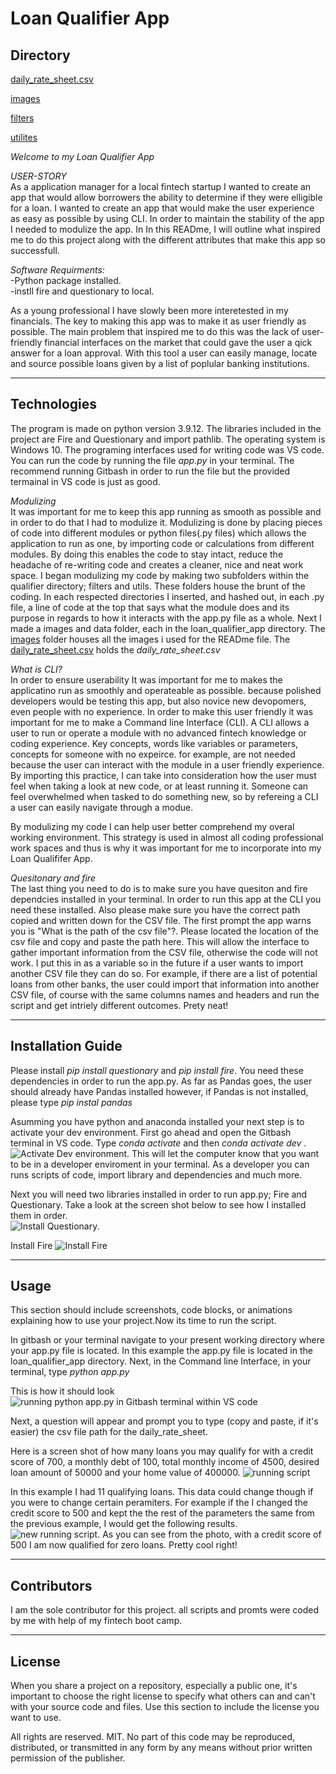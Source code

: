 # Loan Qualifier App

## Directory ##

[daily_rate_sheet.csv](data)

[images](images)

[filters](qualifier/filters)

[utilites](qualifier/utils)


*Welcome to my Loan Qualifier App*

*USER-STORY*\
As a application manager for a local fintech startup I wanted to create an app that would allow borrowers the ability 
to determine if they were elligible for a loan. I wanted to create an app that would make the user experience as easy as possible by using CLI. In order to maintain the stability of the app I needed to modulize the app.  In In this READme, I will outline what inspired me to do this project along with the different attributes that make this app so successfull. 

*Software Requirments:*\
-Python package installed.\
-instll fire and questionary to local.

As a young professional I have slowly been more interetested in my financials. The key to making this app was to make it as user friendly as possible. The main problem that inspired me to do this was the lack of user-friendly financial interfaces on the market that could gave the user a qick answer for a loan approval. With this tool a user can easily manage, locate and source possible loans given by a list of poplular banking institutions. 

---
## Technologies
The program is made on python version 3.9.12. The libraries included in the project are Fire and Questionary and import pathlib. The operating system is Windows 10. The programing interfaces used for writing code was VS code. You can run the code by running the file *app.py* in your terminal. The recommend running Gitbash in order to run the file but the provided termainal in VS code is just as good. 

*Modulizing*\
It was important for me to keep this app running as smooth as possible and in order to do that I had to modulize it.  Modulizing is done by placing pieces of code into different modules or python files(.py files) which allows the application to run as one, by importing code or calculations from different modules.  By doing this enables the code to stay intact, reduce the headache of re-writing code and creates a cleaner, nice and neat work space.  I began modulizing my code by making two subfolders within the qualifier directory; filters and utils. These folders house the brunt of the coding.  In each respected directories I inserted, and hashed out, in each .py file, a line of code at the top that says what the module does and its purpose in regards to how it interacts with the app.py file as a whole. Next I made a images and data folder, each in the loan_qualifier_app directory. The [images](images) folder houses all the images i used for the READme file. The [daily_rate_sheet.csv](data) holds the *daily_rate_sheet.csv*

*What is CLI?*\
In order to ensure userability It was important for me to makes the applicatino run as smoothly and operateable as possible. 
because polished developers would be testing this app, but also novice new devopomers, even people with no experience. In order to make this user friendly it was important for me to make a Command line Interface (CLI). A CLI allows a user to run or operate a module with no advanced fintech knowledge or coding experience.  Key concepts, words like variables or parameters, concepts for someone with no expeirce. for example, are not needed because the user can interact with the module in a user friendly experience. By importing this practice, I can take into consideration how the user must feel when taking a look at new code, or at least running it. Someone can feel overwhelmed when tasked to do something new, so by refereing a CLI a user can easily navigate through a modue. 

By modulizing my code I can help user better comprehend my overal working environment. This strategy is used in almost all coding professional work spaces and thus is why it was important for me to incorporate into my Loan Qualififer App. 


*Quesitonary and fire*\
The last thing you need to do is to make sure you have quesiton and fire dependcies installed in your terminal. In order to run this app at the CLI you need these installed. Also please make sure you have the correct path copied and written down for the CSV file. The first prompt the app warns you is "What is the path of the csv file"?. Please located the location of the csv file and copy and paste the path here. This will allow the interface to gather important information from the CSV file, otherwise the code will not work. I put this in as a variable so in the future if a user wants to import another CSV file they can do so. For example, if there are a list of potential loans from other banks, the user could import that information into another CSV file, of course with the same columns names and headers and run the script and get intriely different outcomes. Prety neat!

---

## Installation Guide


Please install *pip install questionary* and *pip install fire*. You need these dependencies in order to run the app.py. As far as Pandas goes, the user should already have Pandas installed however, if Pandas is not installed, please type *pip instal pandas*

Asumming you have python and anaconda installed your next step is to activate your dev environment. First go ahead and open the Gitbash terminal in VS code. Type *conda activate* and then *conda activate dev* . ![Activate Dev environment.](images/conda_activate_dev.png)
This will let the computer know that you want to be in a developer enviroment in your terminal. As a developer you can runs scripts of code, import library and dependencies and much more.  

Next you will need two libraries installed in order to run app.py; Fire and Questionary. Take a look at the screen shot below to see how I installed them in order.  
![Install Questionary.](/Challenge_2/loan_qualifier_app/Images/install_questionary.png)

Install Fire
![Install Fire](/Challenge_2/loan_qualifier_app/Images/install_fire.png)

---

## Usage
This section should include screenshots, code blocks, or animations explaining how to use your project.Now its time to run the script. 


In gitbash or your terminal navigate to your present working directory where your app.py file is located. In this example the app.py file is located in the loan_qualifier_app directory. Next, in the Command line Interface, in your terminal,  type *python app.py*

This is how it should look ![running python app.py in Gitbash terminal within VS code](/Challenge_2/loan_qualifier_app/Images/running_python_app.png)

Next, a question will appear and prompt you to type (copy and paste, if it's easier) the csv file path for the daily_rate_sheet. 

Here is a screen shot of how many loans you may qualify for with a credit score of 700, a monthly debt of 100, total monthly income of 4500, desired loan amount of 50000 and your home value of 400000. ![running script](/Challenge_2/loan_qualifier_app/Images/app.png)

In this example I had 11 qualifying loans. This data could change though if you were to change certain peramiters. For example if the I changed the credit score to 500 and kept the the rest of the parameters the same from the previous example, I would get the following results. ![new running script](/Challenge_2/loan_qualifier_app/Images/adjust_run_app.png). As you can see from the photo,  with a credit score of 500 I am now qualified for zero loans. Pretty cool right!


---

## Contributors

I am the sole contributor for this project. all scripts and promts were coded by me with help of my fintech boot camp. 

---

## License

When you share a project on a repository, especially a public one, it's important to choose the right license to specify what others can and can't with your source code and files. Use this section to include the license you want to use.

All rights are reserved. MIT. No part of this code may be reproduced, distributed, or transmitted in any form by any means without prior written permission of the publisher. 
